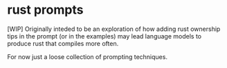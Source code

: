# rust prompts

[WIP] Originally inteded to be an exploration of how adding rust ownership tips in the prompt (or in the examples) may lead language models to produce rust that compiles more often.

For now just a loose collection of prompting techniques.
